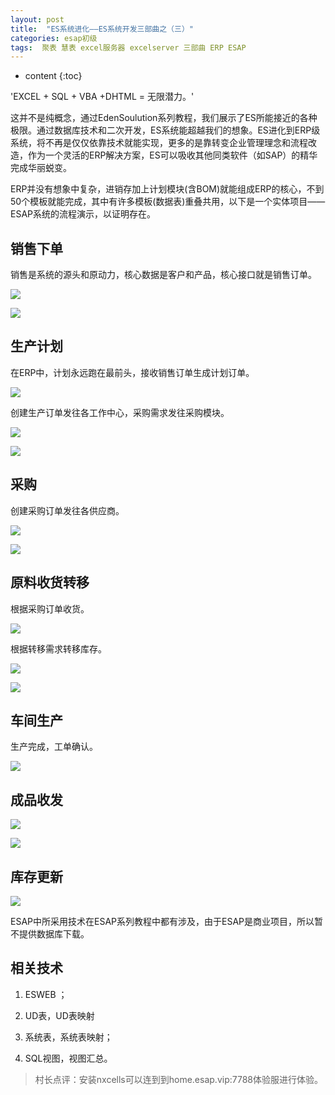 ```yaml
---
layout: post
title:  "ES系统进化——ES系统开发三部曲之（三）"
categories: esap初级
tags:  聚表 慧表 excel服务器 excelserver 三部曲 ERP ESAP
---
```


* content
{:toc}

'EXCEL + SQL + VBA +DHTML = 无限潜力。'

这并不是纯概念，通过EdenSoulution系列教程，我们展示了ES所能接近的各种极限。通过数据库技术和二次开发，ES系统能超越我们的想象。ES进化到ERP级系统，将不再是仅仅依靠技术就能实现，更多的是靠转变企业管理理念和流程改造，作为一个灵活的ERP解决方案，ES可以吸收其他同类软件（如SAP）的精华完成华丽蜕变。

ERP并没有想象中复杂，进销存加上计划模块(含BOM)就能组成ERP的核心，不到50个模板就能完成，其中有许多模板(数据表)重叠共用，以下是一个实体项目——ESAP系统的流程演示，以证明存在。

## 销售下单

销售是系统的源头和原动力，核心数据是客户和产品，核心接口就是销售订单。

![](/img/es3-1.jpg) 

![](/img/es3-2.jpg) 

## 生产计划

在ERP中，计划永远跑在最前头，接收销售订单生成计划订单。

![](/img/es3-3.jpg) 

创建生产订单发往各工作中心，采购需求发往采购模块。

![](/img/es3-4.jpg) 

![](/img/es3-5.jpg) 

## 采购

创建采购订单发往各供应商。

![](/img/es3-6.jpg) 

![](/img/es3-7.jpg) 

## 原料收货转移

根据采购订单收货。

![](/img/es3-8.jpg) 

根据转移需求转移库存。  

![](/img/es3-9.jpg) 

![](/img/es3-10.jpg) 

## 车间生产

生产完成，工单确认。

![](/img/es3-11.jpg) 

## 成品收发

![](/img/es3-12.jpg) 

![](/img/es3-13.jpg) 

## 库存更新

![](/img/es3-13.jpg) 


ESAP中所采用技术在ESAP系列教程中都有涉及，由于ESAP是商业项目，所以暂不提供数据库下载。

## 相关技术

1. ESWEB ；

2. UD表，UD表映射

3. 系统表，系统表映射；

4. SQL视图，视图汇总。

> 村长点评：安装nxcells可以连到到home.esap.vip:7788体验服进行体验。
